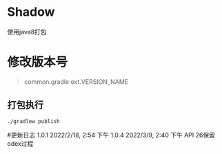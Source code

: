 # Shadow
使用java8打包

# 修改版本号
> common.gradle  ext.VERSION_NAME

## 打包执行
```shell
./gradlew publish
```
#更新日志
1.0.1 2022/2/18, 2:54 下午
1.0.4 2022/3/9, 2:40 下午  API 26保留odex过程
